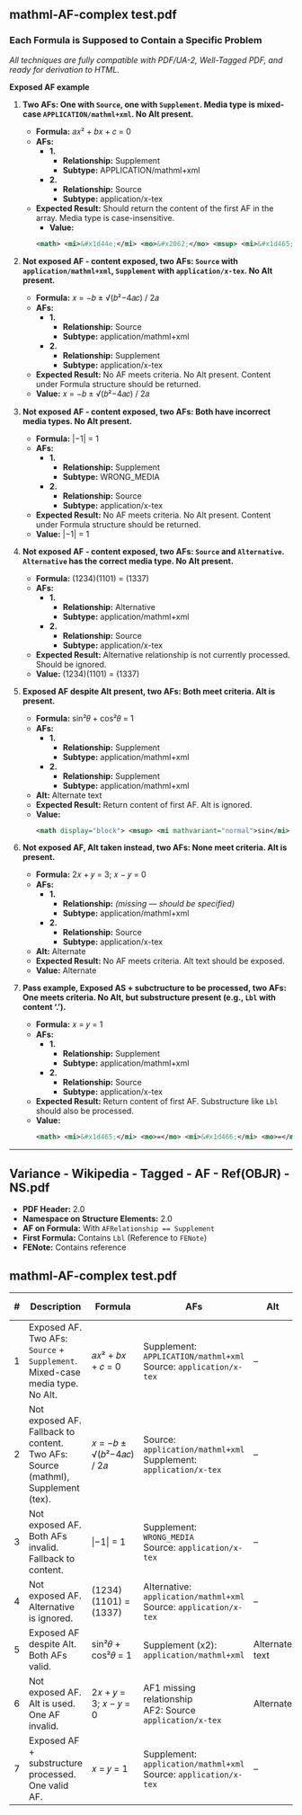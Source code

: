 ## **mathml-AF-complex test.pdf**

### Each Formula is Supposed to Contain a Specific Problem
*All techniques are fully compatible with PDF/UA-2, Well-Tagged PDF, and ready for derivation to HTML.*

<!-- This is a test comment -->
**Exposed AF example**
1. **Two AFs: One with `Source`, one with `Supplement`. Media type is mixed-case `APPLICATION/mathml+xml`. No Alt present.**
   - **Formula:** 𝑎𝑥² + 𝑏𝑥 + 𝑐 = 0
   - **AFs:**
     - **1.**
       - **Relationship:** Supplement  
       - **Subtype:** APPLICATION/mathml+xml  
     - **2.**
       - **Relationship:** Source  
       - **Subtype:** application/x-tex
   - **Expected Result:** Should return the content of the first AF in the array. Media type is case-insensitive.
     - **Value:**
     ```xml
     <math> <mi>&#x1d44e;</mi> <mo>&#x2062;</mo> <msup> <mi>&#x1d465;</mi> <mn>2</mn> </msup> <mo>+</mo> <mi>&#x1d44f;</mi> <mo>&#x2062;</mo> <mi>&#x1d465;</mi> <mo>+</mo> <mi>&#x1d450;</mi> <mo>=</mo> <mn>0</mn> </math>
     ```

2. **Not exposed AF - content exposed, two AFs: `Source` with `application/mathml+xml`, `Supplement` with `application/x-tex`. No Alt present.**
   - **Formula:** 𝑥 = −𝑏 ± √(𝑏²−4𝑎𝑐) / 2𝑎
   - **AFs:**
     - **1.**
       - **Relationship:** Source  
       - **Subtype:** application/mathml+xml  
     - **2.**
       - **Relationship:** Supplement  
       - **Subtype:** application/x-tex
   - **Expected Result:** No AF meets criteria. No Alt present. Content under Formula structure should be returned.
   - **Value:** 𝑥 = −𝑏 ± √(𝑏²−4𝑎𝑐) / 2𝑎

3. **Not exposed AF - content exposed, two AFs: Both have incorrect media types. No Alt present.**
   - **Formula:** |−1| = 1
   - **AFs:**
     - **1.**
       - **Relationship:** Supplement  
       - **Subtype:** WRONG_MEDIA  
     - **2.**
       - **Relationship:** Source  
       - **Subtype:** application/x-tex
   - **Expected Result:** No AF meets criteria. No Alt present. Content under Formula structure should be returned.
   - **Value:** |−1| = 1

4. **Not exposed AF - content exposed, two AFs: `Source` and `Alternative`. `Alternative` has the correct media type. No Alt present.**
   - **Formula:** (1234)(1101) = (1337)
   - **AFs:**
     - **1.**
       - **Relationship:** Alternative  
       - **Subtype:** application/mathml+xml  
     - **2.**
       - **Relationship:** Source  
       - **Subtype:** application/x-tex
   - **Expected Result:** Alternative relationship is not currently processed. Should be ignored.
   - **Value:** (1234)(1101) = (1337)

5. **Exposed AF despite Alt present, two AFs: Both meet criteria. Alt is present.**
   - **Formula:** sin²𝜃 + cos²𝜃 = 1
   - **AFs:**
     - **1.**
       - **Relationship:** Supplement  
       - **Subtype:** application/mathml+xml  
     - **2.**
       - **Relationship:** Supplement  
       - **Subtype:** application/mathml+xml
   - **Alt:** Alternate text
   - **Expected Result:** Return content of first AF. Alt is ignored.
   - **Value:**
     ```xml
     <math display="block"> <msup> <mi mathvariant="normal">sin</mi> <mn>2</mn> </msup> <mo rspace="0.167em">&#x2061;</mo> <mi>&#x1d703;</mi> <mo>+</mo> <msup> <mi mathvariant="normal">cos</mi> <mn>2</mn> </msup> <mo rspace="0.167em">&#x2061;</mo> <mi>&#x1d703;</mi> <mo>=</mo> <mn>1</mn> </math>
     ```

6. **Not exposed AF, Alt taken instead, two AFs: None meet criteria. Alt is present.**
   - **Formula:** 2𝑥 + 𝑦 = 3; 𝑥 − 𝑦 = 0
   - **AFs:**
     - **1.**
       - **Relationship:** *(missing — should be specified)*  
       - **Subtype:** application/mathml+xml  
     - **2.**
       - **Relationship:** Source  
       - **Subtype:** application/x-tex
   - **Alt:** Alternate
   - **Expected Result:** No AF meets criteria. Alt text should be exposed.
   - **Value:** Alternate

7. **Pass example, Exposed AS + subctructure to be processed, two AFs: One meets criteria. No Alt, but substructure present (e.g., `Lbl` with content ‘.’).**
   - **Formula:** 𝑥 = 𝑦 = 1
   - **AFs:**
     - **1.**
       - **Relationship:** Supplement  
       - **Subtype:** application/mathml+xml  
     - **2.**
       - **Relationship:** Source  
       - **Subtype:** application/x-tex
   - **Expected Result:** Return content of first AF. Substructure like `Lbl` should also be processed.
   - **Value:**
     ```xml
     <math> <mi>&#x1d465;</mi> <mo>=</mo> <mi>&#x1d466;</mi> <mo>=</mo> <mn>1</mn> </math>
     ```

---

## **Variance - Wikipedia - Tagged - AF - Ref(OBJR) - NS.pdf**

- **PDF Header:** 2.0  
- **Namespace on Structure Elements:** 2.0  
- **AF on Formula:** With `AFRelationship == Supplement`  
- **First Formula:** Contains `Lbl` (Reference to `FENote`)  
- **FENote:** Contains reference


## **mathml-AF-complex test.pdf**

| # | Description | Formula | AFs | Alt | Expected Result | Value |
|---|-------------|---------|-----|-----|-----------------|-------|
| 1 | Exposed AF. Two AFs: `Source` + `Supplement`. Mixed-case media type. No Alt. | 𝑎𝑥² + 𝑏𝑥 + 𝑐 = 0 | Supplement: `APPLICATION/mathml+xml`<br>Source: `application/x-tex` | – | Use first AF. Media type is case-insensitive. | `<math> <mi>...</mi> ... </math>` |
| 2 | Not exposed AF. Fallback to content. Two AFs: Source (mathml), Supplement (tex). | 𝑥 = −𝑏 ± √(𝑏²−4𝑎𝑐) / 2𝑎 | Source: `application/mathml+xml`<br>Supplement: `application/x-tex` | – | No AF qualifies. Show formula content. | 𝑥 = −𝑏 ± √(𝑏²−4𝑎𝑐) / 2𝑎 |
| 3 | Not exposed AF. Both AFs invalid. Fallback to content. | \|−1\| = 1 | Supplement: `WRONG_MEDIA`<br>Source: `application/x-tex` | – | No AF qualifies. Show formula content. | \|−1\| = 1 |
| 4 | Not exposed AF. Alternative is ignored. | (1234)(1101) = (1337) | Alternative: `application/mathml+xml`<br>Source: `application/x-tex` | – | Alt ignored. Show formula content. | (1234)(1101) = (1337) |
| 5 | Exposed AF despite Alt. Both AFs valid. | sin²𝜃 + cos²𝜃 = 1 | Supplement (x2): `application/mathml+xml` | Alternate text | Alt ignored. Show first AF content. | `<math display="block"> <msup> ... </math>` |
| 6 | Not exposed AF. Alt is used. One AF invalid. | 2𝑥 + 𝑦 = 3; 𝑥 − 𝑦 = 0 | AF1 missing relationship<br>AF2: Source `application/x-tex` | Alternate | No AF qualifies. Show Alt. | Alternate |
| 7 | Exposed AF + substructure processed. One valid AF. | 𝑥 = 𝑦 = 1 | Supplement: `application/mathml+xml`<br>Source: `application/x-tex` | – | Use first AF. Process `Lbl` substructure. | `<math> <mi>...</mi> = ... </math>` |
